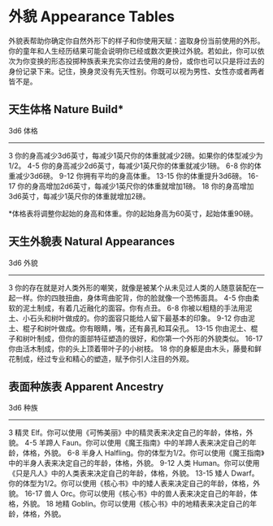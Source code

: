 # 外貌 Appearance Tables

外貌表帮助你确定你自然外形下的样子和你使用天赋：盗取身份当前使用的外形。你的童年和人生经历结果可能会说明你已经或数次更换过外貌。若如此，你可以依次为你变换的形态投掷种族表来充实你过去使用的身份，或你也可以只是将过去的身份记录下来。记住，换身灵没有先天性别。你既可以视为男性、女性亦或者两者皆不是。

## 天生体格 Nature Build\*

  3d6     体格
  ------- ----------------------------------------------------------------------------
  3       你的身高减少3d6英寸，每减少1英尺你的体重就减少2磅。如果你的体型减少为1/2。
  4-5     你的身高减少2d6英寸，每减少1英尺你的体重就减少1磅。
  6-8     你的体重减少3d6磅。
  9-12    你拥有平均的身高体重。
  13-15   你的体重提升3d6磅。
  16-17   你的身高增加2d6英寸，每减少1英尺你的体重就增加1磅。
  18      你的身高增加3d6英寸，每减少1英尺你的体重就增加2磅。

\*体格表将调整你起始的身高和体重。你的起始身高为60英寸，起始体重90磅。

## 天生外貌表 Natural Appearances

  3d6     外貌
  ------- ------------------------------------------------------------------------------------------------------------------------------------
  3       你的存在就是对人类外形的嘲笑，就像是被某个从未见过人类的人随意装配在一起一样。你的四肢扭曲，身体弯曲驼背，你的脸就像一个恐怖面具。
  4-5     你由柔软的泥土制成，有着几近融化的面容。你有点丑。
  6-8     你被以粗糙的手法用泥土、小石头和树叶做成的。你的面容只能给人留下最基本的印象。
  9-12    你由泥土、棍子和树叶做成。你有眼睛，嘴，还有鼻孔和耳朵孔。
  13-15   你由泥土、棍子和树叶制成，但你的面部特征塑造的很好，和你第一个外形的外貌类似。
  16-17   你由活木制成，你的头上顶着带叶子的小树枝。
  18      你的身躯是由木头，藤曼和鲜花制成，经过专业和精心的塑造，赋予你引人注目的外观。

## 表面种族表 Apparent Ancestry

  3d6     种族
  ------- --------------------------------------------------------------------------------------------------
  3       精灵 Elf。你可以使用《可怖美丽》中的精灵表来决定自己的年龄，体格，外貌。
  4-5     羊蹄人 Faun。你可以使用《魔王指南》中的羊蹄人表来决定自己的年龄，体格，外貌。
  6-8     半身人 Halfling。你的体型为1/2。你可以使用《魔王指南》中的半身人表来决定自己的年龄，体格，外貌。
  9-12    人类 Human。你可以使用《只是凡人》中的人类表来决定自己的年龄，体格，外貌。
  13-15   矮人 Dwarf。你的体型为1/2。你可以使用《核心书》中的矮人表来决定自己的年龄，体格，外貌。
  16-17   兽人 Orc。你可以使用《核心书》中的兽人表来决定自己的年龄，体格，外貌。
  18      地精 Goblin。你可以使用《核心书》中的地精表来决定自己的年龄，体格，外貌。

 
